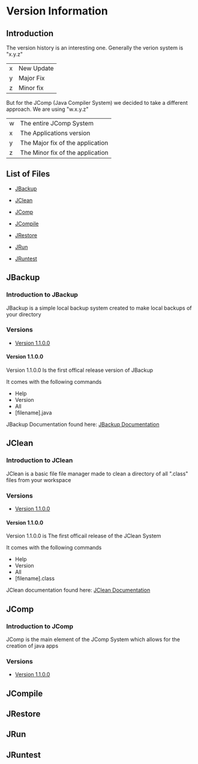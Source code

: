 # Version Information

## Introduction
The version history is an interesting one. Generally the verion system is "x.y.z"
<table>
  <tr>
    <td>
      x
    </td>
    <td>
      New Update
    </td>
  </tr>
  <tr>
    <td>
      y
    </td>
    <td>
      Major Fix
    </td>
  </tr>
  <tr>
    <td>
      z
    </td>
    <td>
      Minor fix
    </td>
  </tr>
</table>

But for the JComp (Java Compiler System) we decided to take a different approach. We are using "w.x.y.z"
<table align="Center-align">
  <tr>
    <td>
      w
    </td>
    <td>
      The entire JComp System
    </td>
  </tr>
  <tr>
    <td>
      x
    </td>
    <td>
      The Applications version
    </td>
  </tr>
  <tr>
    <td>
      y
    </td>
    <td>
      The Major fix of the application
    </td>
  </tr>
  <tr>
    <td>
      z
    </td>
    <td>
      The Minor fix of the application
    </td>
  </tr>
</table>

## List of Files
* [JBackup](#jbackup)

* [JClean](#jclean)

* [JComp](#jcomp)

* [JCompile](#jcompile)

* [JRestore](#jrestore)

* [JRun](#jrun)

* [JRuntest](#jruntest)

## JBackup
### Introduction to JBackup
JBackup is a simple local backup system created to make local backups of your directory 

### Versions
* [Version 1.1.0.0](#version-1100)
#### Version 1.1.0.0
Version 1.1.0.0 Is the first offical release version of JBackup

It comes with the following commands
<ul>
  <li>Help</li>
  <li>Version</li>
  <li>All</li>
  <li>[filename].java</li>
</ul>

JBackup Documentation found here:
[JBackup Documentation](https://github.com/CameronCS/JComp/blob/Windows/docs/jbackup.md)

## JClean
### Introduction to JClean
JClean is a basic file file manager made to clean a directory of all ".class" files from your workspace

### Versions
* [Version 1.1.0.0](#version-1100)
#### Version 1.1.0.0
Version 1.1.0.0 is The first officail release of the JClean System

It comes with the following commands
<ul>
  <li>Help</li>
  <li>Version</li>
  <li>All</li>
  <li>[filename].class</li>
</ul>

JClean documentation found here: 
[JClean Documentation](https://github.com/CameronCS/JComp/blob/Windows/docs/jclean.md)

## JComp
### Introduction to JComp
JComp is the main element of the JComp System which allows for the creation of java apps
### Versions
* [Version 1.1.0.0](#version-1100)

## JCompile

## JRestore

## JRun

## JRuntest
